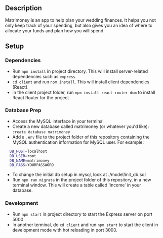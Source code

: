 ## Description

Matrimoney is an app to help plan your wedding finances. It helps you not only keep track of your spending, but also gives you an idea of where to allocate your funds and plan how you will spend.

## Setup

### Dependencies

- Run `npm install` in project directory. This will install server-related dependencies such as `express`.
- `cd client` and run `npm install`. This will install client dependencies (React).
- in the client project folder, run `npm install react-router-dom` to install React Router for the project

### Database Prep

- Access the MySQL interface in your terminal
- Create a new database called matrimoney (or whatever you'd like): `create database matrimoney`
- Add a `.env` file to the project folder of this repository containing the MySQL authentication information for MySQL user. For example:

```bash
  DB_HOST=localhost
  DB_USER=root
  DB_NAME=matrimoney
  DB_PASS=YOURPASSWORD
```
- To change the initial db setup in mysql, look at ./model/init_db.sql
- Run `npm run migrate` in the project folder of this repository, in a new terminal window. This will create a table called 'income' in your database.

### Development

- Run `npm start` in project directory to start the Express server on port 5000
- In another terminal, do `cd client` and run `npm start` to start the client in development mode with hot reloading in port 3000.